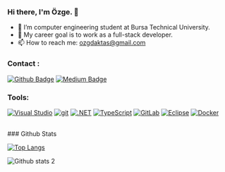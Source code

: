 ### Hi there, I'm Özge. 👋

- 🔭 I’m computer engineering student at Bursa Technical University.
- 🌱 My career goal is to work as a full-stack developer.
- 📫 How to reach me: ozgdaktas@gmail.com

### Contact :
[![Github Badge](https://img.shields.io/badge/-Github-000?style=quare&labelColor=000&logo=Github&logoColor=white)](https://github.com/ozgeaktas)
[![Medium Badge](https://img.shields.io/badge/-Medium-757575?style=flat-quare&labelColor=757575&logo=Medium&logoColor=white&link=link)](https://medium.com/@ozgeaktass) 

### Tools:
[![Visual Studio](https://img.shields.io/badge/--6C33AF?logo=visual%20studio)](https://visualstudio.microsoft.com/) 
[![git](https://badgen.net/badge/icon/git?icon=git&label)](https://git-scm.com)
[![.NET](https://img.shields.io/badge/--512BD4?logo=.net&logoColor=ffffff)](https://dotnet.microsoft.com/)
[![TypeScript](https://badgen.net/badge/icon/typescript?icon=typescript&label)](https://typescriptlang.org)
[![GitLab](https://badgen.net/badge/icon/gitlab?icon=gitlab&label)](https://https://gitlab.com/)
[![Eclipse](https://badgen.net/badge/icon/eclipse?icon=eclipse&label)](https://https://eclipse.org/)
[![Docker](https://badgen.net/badge/icon/docker?icon=docker&label)](https://https://docker.com/)

<br>
### Github Stats

[![Top Langs](https://github-readme-stats.vercel.app/api/top-langs/?username=ozgeaktas)](https://github.com/ozgeaktas/github-readme-stats)


![Github stats 2](https://github-readme-stats.vercel.app/api?username=ozgeaktas&show_icons=true&theme=radical)






